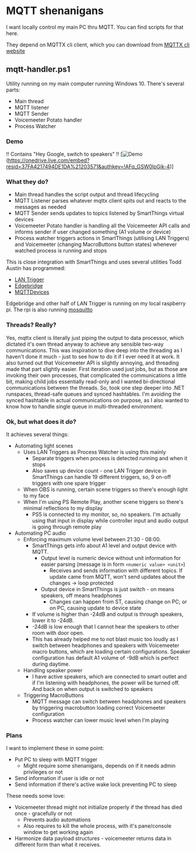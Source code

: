 # MQTT shenanigans
I want locally control my main PC thru MQTT. You can find scripts for that here.

They depend on MQTTX cli client, which you can download from [MQTTX cli website](https://mqttx.app/cli#download)

## mqtt-handler.ps1
Utility running on my main computer running Windows 10. There's several parts:
* Main thread
* MQTT listener
* MQTT Sender
* Voicemeeter Potato handler
* Process Watcher

### Demo
!! Contains "Hey Google, switch to speakers" !!
[![Demo]()(https://onedrive.live.com/embed?resid=37FA4217494DE1DA%21203571&authkey=!AFq_GSW0lpGik-4)]

### What they do?
- Main thread handles the script output and thread lifecycling
- MQTT Listener parses whatever mqttx client spits out and reacts to the messages as needed
- MQTT Sender sends updates to topics listened by SmartThings virtual devices
- Voicemeeter Potato handler is handling all the Voicemeeter API calls and informs sender if user changed something (A1 volume or device)
- Process watcher triggers actions in SmartThings (utilising LAN Triggers) and Voicemeeter (changing MacroButtons button states) whenever watched process is running and stops

This is close integration with SmartThings and uses several utilities Todd Austin has programmed:
* [LAN Trigger](https://github.com/toddaustin07/lantrigger)
* [Edgebridge](https://github.com/toddaustin07/edgebridge)
* [MQTTDevices](https://github.com/toddaustin07/MQTTDevices)

Edgebridge and other half of LAN Trigger is running on my local raspberry pi. The rpi is also running [mosquitto](https://mosquitto.org/)

### Threads? Really?
Yes, mqttx client is literally just piping the output to data processor, which dictated it's own thread anyway to achieve any sensible two-way communications. This was inspiration to
dive deep into the threading as I haven't done it much - just to see how to do it if I ever need it at work. It also turned out that Voicemeeter API is slightly annoying, and threading
made that part slightly easier. First iteration used just jobs, but as those are invoking their own processes, that complicated the communications a little bit, making child jobs essentially
read-only and I wanted bi-directional communications between the threads. So, took one step deeper into .NET runspaces, thread-safe queues and synced hashtables. I'm avoiding the synced hashtable
in actual communications on purpose, as I also wanted to know how to handle single queue in multi-threaded environment.

### Ok, but what does it _do_?
It achieves several things:

* Automating light scenes
  * Uses LAN Triggers as Process Watcher is using this mainly
    * Separate triggers when process is detected running and when it stops
    * Also saves up device count - one LAN Trigger device in SmartThings can handle 19 different triggers, so, 9 on-off triggers with one spare trigger
  * When OBS is running, certain scene triggers so there's enough light to my face
  * When I'm using PS Remote Play, another scene triggers so there's minimal reflections to my display
    * PS5 is connected to my monitor, so, no speakers. I'm actually using that input in display while controller input and audio output is going through remote play
* Automating PC audio
  * Enforcing maximum volume level between 21:30 - 08:00.
    * SmartThings gets info about A1 level and output device with MQTT.
      * Output level is numeric device without unit information for easier parsing (message is in form `<numeric value> <unit>`)
        * Receives and sends information with different topics. If update came from MQTT, won't send updates about the changes -> loop protected
      * Output device in SmartThings is just switch - on means speakers, off means headphones
        * Changes can happen from ST, causing change on PC; or on PC, causing update to device state
    * If volume is higher than -24dB and output is through speakers, lower it to -24dB.
    * -24dB is low enough that I cannot hear the speakers to other room with door open.
    * This has already helped me to not blast music too loudly as I switch between headphones and speakers with Voicemeeter macro buttons, which are loading certain configurations. Speaker configuration has default A1 volume of -9dB which is perfect during daytime.
  * Handling speaker power
    * I have active speakers, which are connected to smart outlet and if I'm listening with headphones, the power will be turned off. And back on when output is switched to speakers
  * Triggering MacroButtons
    * MQTT message can switch between headphones and speakers by triggering macrobutton loading correct Voicemeeter configuration
    * Process watcher can lower music level when I'm playing

### Plans
I want to implement these in some point:
* Put PC to sleep with MQTT trigger
  * Might require some shenanigans, depends on if it needs admin privileges or not
* Send information if user is idle or not
* Send information if there's active wake lock preventing PC to sleep

These needs some love:
* Voicemeeter thread might not initialize properly if the thread has died once - gracefully or not
  * Prevents audio automations
  * Also requires to kill the whole process, with it's pane/console window to get working again
* Harmonize data payload structures - voicemeeter returns data in different form than what it receives.